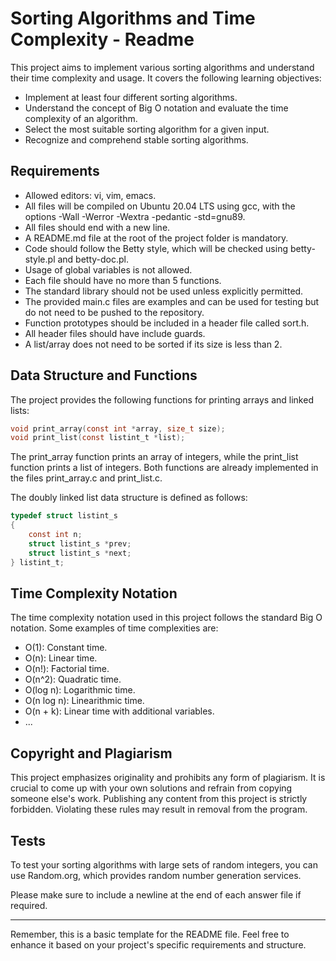 # Sorting Algorithms and Time Complexity - Readme

This project aims to implement various sorting algorithms and understand their time complexity and usage. It covers the following learning objectives:

- Implement at least four different sorting algorithms.
- Understand the concept of Big O notation and evaluate the time complexity of an algorithm.
- Select the most suitable sorting algorithm for a given input.
- Recognize and comprehend stable sorting algorithms.

## Requirements

- Allowed editors: vi, vim, emacs.
- All files will be compiled on Ubuntu 20.04 LTS using gcc, with the options -Wall -Werror -Wextra -pedantic -std=gnu89.
- All files should end with a new line.
- A README.md file at the root of the project folder is mandatory.
- Code should follow the Betty style, which will be checked using betty-style.pl and betty-doc.pl.
- Usage of global variables is not allowed.
- Each file should have no more than 5 functions.
- The standard library should not be used unless explicitly permitted.
- The provided main.c files are examples and can be used for testing but do not need to be pushed to the repository.
- Function prototypes should be included in a header file called sort.h.
- All header files should have include guards.
- A list/array does not need to be sorted if its size is less than 2.

## Data Structure and Functions

The project provides the following functions for printing arrays and linked lists:

```c
void print_array(const int *array, size_t size);
void print_list(const listint_t *list);
```

The print_array function prints an array of integers, while the print_list function prints a list of integers. Both functions are already implemented in the files print_array.c and print_list.c.

The doubly linked list data structure is defined as follows:

```c
typedef struct listint_s
{
    const int n;
    struct listint_s *prev;
    struct listint_s *next;
} listint_t;
```

## Time Complexity Notation

The time complexity notation used in this project follows the standard Big O notation. Some examples of time complexities are:

- O(1): Constant time.
- O(n): Linear time.
- O(n!): Factorial time.
- O(n^2): Quadratic time.
- O(log n): Logarithmic time.
- O(n log n): Linearithmic time.
- O(n + k): Linear time with additional variables.
- ...

## Copyright and Plagiarism

This project emphasizes originality and prohibits any form of plagiarism. It is crucial to come up with your own solutions and refrain from copying someone else's work. Publishing any content from this project is strictly forbidden. Violating these rules may result in removal from the program.

## Tests

To test your sorting algorithms with large sets of random integers, you can use Random.org, which provides random number generation services.

Please make sure to include a newline at the end of each answer file if required.

---
Remember, this is a basic template for the README file. Feel free to enhance it based on your project's specific requirements and structure.
